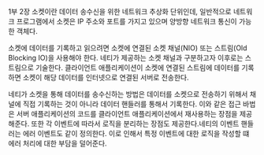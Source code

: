 1부 2장
소켓이란 데이터 송수신을 위한 네트워크 추상화 단위인데, 일반적으로 네트워크 프로그램에서 소켓은 IP 주소와 포트를 가지고 있으며 양방향 네트워크 통신이 가능한 객체다.

소켓에 데이터를 기록하고 읽으려면 소켓에 연결된 소켓 채널(NIO) 또는 스트림(Old Blocking IO)을 사용해야 한다. 네티가 제공하는 소켓 채널과 구분하고자 이후로는 스트림으로 기술한다. 클라이언트 애플리케이션이 소켓에 연결된 스트림에 데이터를 기록하면 소켓이 해당 데이터를 인터넷으로 연결된 서버로 전송한다.

네티가 소켓을 통해 데이터를 송수신하는 방법은 데이터를 소켓으로 전송하기 위해서 채널에 직접 기록하는 것이 아니라 데이터 핸들러를 통해서 기록한다. 이와 같은 접근 바법은 서버 애플리케이션의 코드를 클라이언트 애플리케이션에서 재사용하는 장점을 제공해준다. 또한 각 이벤트에 따라서 로직을 분리하는 장점도 제공한다.네티의 이벤트 핸들러는 에러 이벤트도 같이 정의한다. 이로 인해서 특정 이벤트에 대한 로직을 작성할 떄 에러 처리에 대한 부담을 덜어준다.

